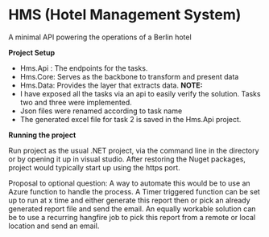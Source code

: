 # HMS (Hotel Management System)
A minimal API powering the operations of a Berlin hotel

**Project Setup**
- Hms.Api : The endpoints for the tasks.
- Hms.Core: Serves as the backbone to transform and present data
- Hms.Data: Provides the layer that extracts data.
**NOTE:** 
- I have exposed all the tasks via an api to easily verify the solution. Tasks two and three were implemented.
- Json files were renamed according to task name
- The generated excel file for task 2 is saved in the Hms.Api project.

**Running the project**

Run project as the usual .NET project, via the command line in the directory or by opening it up in visual studio. After restoring the Nuget packages, project would typically start up using the https port.

Proposal to optional question: A way to automate this would be to use an Azure function to handle the process. A Timer triggered function can be set up to run at x time and either generate this report then or pick an already generated report file and send the email. An equally workable solution can be to use a recurring hangfire job to pick this report from a remote or local location and send an email.
